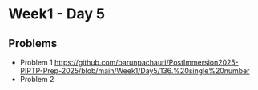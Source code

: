 # Week1 - Day 5

## Problems
- Problem 1 https://github.com/barunpachauri/PostImmersion2025-PIPTP-Prep-2025/blob/main/Week1/Day5/136.%20single%20number
- Problem 2
